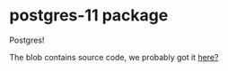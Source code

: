 postgres-11 package
============
Postgres! 

The blob contains source code, we probably got it [here?](https://www.postgresql.org/ftp/source/v11.13/)
